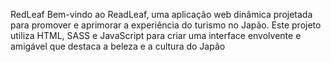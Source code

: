 RedLeaf Bem-vindo ao ReadLeaf, uma aplicação web dinâmica projetada para promover e aprimorar a experiência do turismo no Japão. Este projeto utiliza HTML, SASS e JavaScript para criar uma interface envolvente e amigável que destaca a beleza e a cultura do Japão
